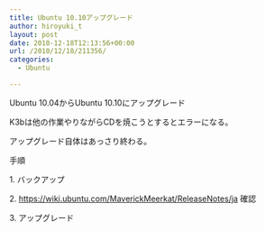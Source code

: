 ```yaml
---
title: Ubuntu 10.10アップグレード
author: hiroyuki_t
layout: post
date: 2010-12-18T12:13:56+00:00
url: /2010/12/18/211356/
categories:
  - Ubuntu

---
```

<div class="section">
  <p>
    Ubuntu 10.04からUbuntu 10.10にアップグレード
  </p>
  
  <p>
    K3bは他の作業やりながらCDを焼こうとするとエラーになる。
  </p>
  
  <p>
    アップグレード自体はあっさり終わる。
  </p>
  
  <p>
  </p>
  
  <p>
    手順
  </p>
  
  <p>
    1. バックアップ
  </p>
  
  <p>
    2. <a href="https://wiki.ubuntu.com/MaverickMeerkat/ReleaseNotes/ja" target="_blank">https://wiki.ubuntu.com/MaverickMeerkat/ReleaseNotes/ja</a> 確認
  </p>
  
  <p>
    3. アップグレード
  </p>
</div>